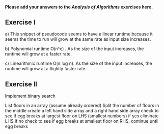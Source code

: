 #### Please add your answers to the ***Analysis of  Algorithms*** exercises here.

## Exercise I

a)
This snippet of pseudocode seems to have a linear runtime because it seems the time to run will grow at the same rate as input size increases.

b)
Polynomial runtime O(n^c) . As the size of the input increases, the runtime will grow at a faster rate.

c)
Linearithmic runtime O(n log n). As the size of the input increases, the runtime will grow at a tlightly faster rate.

## Exercise II

Implement binary search

List floors in an array (assume already ordered) Split the number of floors in the middle
create a left hand side array and a right hand side array
check to see if egg breaks at largest floor on LHS (smallest numbers)
if yes eliminate LHS
if no check to see if egg breaks at smallest floor on RHS, continue until egg breaks




